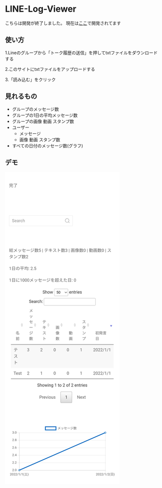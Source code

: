 # LINE-Log-Viewer

こちらは開発が終了しました。
現在は[ここ](https://github.com/HRTK92/line-viewer)で開発されてます

## 使い方

1.Lineのグループから「トーク履歴の送信」を押してtxtファイルをダウンロードする

2.このサイトにtxtファイルをアップロードする

3.「読み込む」をクリック

## 見れるもの

- グループのメッセージ数
- グループの1日の平均メッセージ数
- グループの画像 動画 スタンプ数
- ユーザー
  - メッセージ
  - 画像 動画 スタンプ数
- すべての日付のメッセージ数(グラフ)

## デモ

![demo](./img/demo.png)
